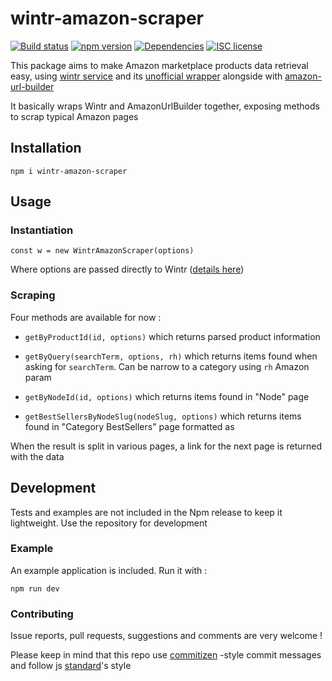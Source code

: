# wintr-amazon-scraper


[![Build status](https://gitlab.com/121593/wintr/badges/master/pipeline.svg)](https://gitlab.com/121593/wintr-amazon-scraper/pipelines)
[![npm version](https://badge.fury.io/js/wintr-amazon-scraper.svg)](https://badge.fury.io/js/wintr-amazon-scraper)
[![Dependencies](https://david-dm.org/121593/wintr-amazon-scraper.svg)](https://david-dm.org/121593/wintr-amazon-scraper)
[![ISC license](http://img.shields.io/badge/license-ISC-brightgreen.svg)](http://opensource.org/licenses/ISC)

This package aims to make Amazon marketplace products data retrieval easy, using [wintr service](https://wintr.com)  and its [unofficial wrapper](https://gitlab.com/121593/wintr) alongside with [amazon-url-builder](https://gitlab.com/121593/amazon-url-builder)

It basically wraps Wintr and AmazonUrlBuilder together, exposing methods to scrap typical Amazon pages

## Installation
`npm i wintr-amazon-scraper`

## Usage

### Instantiation

```ecmascript 6
const w = new WintrAmazonScraper(options)
```
Where options are passed directly to Wintr ([details here](https://github.com/121593/wintr#options))

### Scraping
Four methods are available for now :

- `getByProductId(id, options)` which returns parsed product information
  
- `getByQuery(searchTerm, options, rh)` which returns items found when asking for `searchTerm`. Can be narrow to a category using `rh` Amazon param

- `getByNodeId(id, options)` which returns items found in "Node" page

- `getBestSellersByNodeSlug(nodeSlug, options)` which returns items found in "Category BestSellers" page formatted as
  
When the result is split in various pages, a link for the next page is returned with the data

## Development
Tests and examples are not included in the Npm release to keep it lightweight.
Use the repository for development

### Example
An example application is included. Run it with : 

`npm run dev`

### Contributing
Issue reports, pull requests, suggestions and comments are very welcome !

Please keep in mind that this repo use [commitizen](https://github.com/commitizen/cz-cli) -style commit messages and follow js [standard](https://standardjs.com/)'s style
